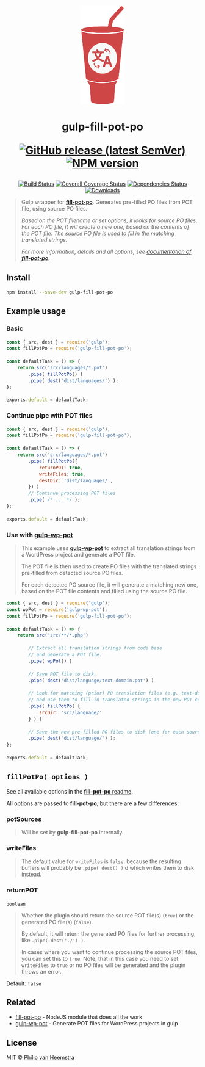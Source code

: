 <p align="center">
    <img height="257" width="114" src="https://raw.githubusercontent.com/vheemstra/gulp-fill-pot-po/main/logo.svg">
</p>

<h1 align="center">
gulp-fill-pot-po<br/>

[![GitHub release (latest SemVer)][release-image]][release-url] [![NPM version][npm-image]][npm-url]
</h1>
<div align="center">

[![Build Status][ci-image4]][ci-url]
[![Coverall Coverage Status][coverage-image]][coverage-url]
[![Dependencies Status][deps-image]][deps-url]
[![Downloads][downloads-image]][npm-url]

</div>

> Gulp wrapper for [**fill-pot-po**][fpp-url]. Generates pre-filled PO files from POT file, using source PO files.
> 
> *Based on the POT filename or set options, it looks for source PO files. For each PO file, it will create a new one, based on the contents of the POT file. The source PO file is used to fill in the matching translated strings.*
> 
> *For more information, details and all options, see [documentation of **fill-pot-po**][fpp-url].*


## Install

```bash
npm install --save-dev gulp-fill-pot-po
```


## Example usage

### Basic

```js
const { src, dest } = require('gulp');
const fillPotPo = require('gulp-fill-pot-po');

const defaultTask = () => {
    return src('src/languages/*.pot')
        .pipe( fillPotPo() )
        .pipe( dest('dist/languages/') );
};

exports.default = defaultTask;
```

### Continue pipe with POT files

```js
const { src, dest } = require('gulp');
const fillPotPo = require('gulp-fill-pot-po');

const defaultTask = () => {
    return src('src/languages/*.pot')
        .pipe( fillPotPo({
            returnPOT: true,
            writeFiles: true,
            destDir: 'dist/languages/',
        }) )
        // Continue processing POT files
        .pipe( /* ... */ );
};

exports.default = defaultTask;
```

### Use with [gulp-wp-pot][gwpp-url]
> This example uses [**gulp-wp-pot**][gwpp-url] to extract all translation strings from a WordPress project and generate a POT file.
> 
> The POT file is then used to create PO files with the translated strings pre-filled from detected source PO files.
> 
> For each detected PO source file, it will generate a matching new one, based on the POT file contents and filled using the source PO file.
```js
const { src, dest } = require('gulp');
const wpPot = require('gulp-wp-pot');
const fillPotPo = require('gulp-fill-pot-po');

const defaultTask = () => {
    return src('src/**/*.php')
        
        // Extract all translation strings from code base
        // and generate a POT file.
        .pipe( wpPot() )
        
        // Save POT file to disk.
        .pipe( dest('dist/language/text-domain.pot') )
        
        // Look for matching (prior) PO translation files (e.g. text-domain-en_EN.po)
        // and use them to fill in translated strings in the new POT content.
        .pipe( fillPotPo( {
            srcDir: 'src/language/'
        } ) )
        
        // Save the new pre-filled PO files to disk (one for each source PO file).
        .pipe( dest('dist/language/') );
};

exports.default = defaultTask;
```


## `fillPotPo( options )`

See all available options in the [**fill-pot-po** readme](https://github.com/vHeemstra/fill-pot-po#options).

All options are passed to **fill-pot-po**, but there are a few differences:

### potSources
> Will be set by **gulp-fill-pot-po** internally.

### writeFiles
> The default value for `writeFiles` is `false`, because the resulting buffers will probably be `.pipe( dest() )`'d which writes them to disk instead.

### returnPOT
`boolean`
> Whether the plugin should return the source POT file(s) (`true`) or the generated PO file(s) (`false`).
> 
> By default, it will return the generated PO files for further processing, like `.pipe( dest('./') )`.
> 
> In cases where you want to continue processing the source POT files, you can set this to `true`. Note, that in this case you need to set `writeFiles` to `true` or no PO files will be generated and the plugin throws an error.

Default: `false`


## Related
- [fill-pot-po][fpp-url] - NodeJS module that does all the work
- [gulp-wp-pot][gwpp-url] - Generate POT files for WordPress projects in gulp


## License
MIT © [Philip van Heemstra](https://github.com/vHeemstra)

[fpp-url]: http://github.com/vHeemstra/fill-pot-po
[gwpp-url]: http://github.com/wp-pot/gulp-wp-pot

[release-url]: https://github.com/vHeemstra/gulp-fill-pot-po/releases
[release-image]: https://img.shields.io/github/v/release/vHeemstra/gulp-fill-pot-po?sort=semver&logo=github&logoColor=959DA5&labelColor=444D56

[ci-url]: https://github.com/vHeemstra/gulp-fill-pot-po/actions/workflows/ci_push_on_main.yml
[ci-image]: https://img.shields.io/github/actions/workflow/status/vHeemstra/gulp-fill-pot-po/ci_push_on_main.yml?branch=main&label=lint%20%26%20test&logo=github&logoColor=959DA5&labelColor=444D56
[ci-image2]: https://github.com/vHeemstra/gulp-fill-pot-po/actions/workflows/ci_push_on_main.yml/badge.svg
[ci-image3]: https://img.shields.io/static/v1?logo=github&logoColor=959DA5&label=lint%20%26%20tests&labelColor=444D56&message=passing&color=34D058
[ci-image4]: https://img.shields.io/github/workflow/status/vHeemstra/gulp-fill-pot-po/Lint%20%7C%20Test%20%7C%20Release?label=lint%20%26%20test&logo=github&logoColor=959DA5&labelColor=444D56

[coverage-url]: https://coveralls.io/github/vHeemstra/gulp-fill-pot-po?branch=main
[coverage-image]: https://img.shields.io/coveralls/github/vHeemstra/gulp-fill-pot-po?logo=coveralls&logoColor=959DA5&labelColor=444D56
[coverage-image_]: https://coveralls.io/repos/github/vHeemstra/gulp-fill-pot-po/badge.svg?branch=main

[coverage-url2]: https://codecov.io/gh/vHeemstra/gulp-fill-pot-po
[coverage-image2]: https://codecov.io/gh/vHeemstra/gulp-fill-pot-po/branch/main/graph/badge.svg?token=sZaKGStMXg

[deps-url]: https://libraries.io/npm/gulp-fill-pot-po
[deps-image]: https://img.shields.io/librariesio/release/npm/gulp-fill-pot-po?logo=libraries.io&logoColor=959DA5&labelColor=444D56
[deps-image2]: https://img.shields.io/librariesio/github/vHeemstra/gulp-fill-pot-po?logo=libraries.io&logoColor=959DA5&labelColor=444D56

[npm-url]: https://www.npmjs.com/package/gulp-fill-pot-po
[npm-image]: https://img.shields.io/npm/v/gulp-fill-pot-po.svg?color=cb0000&labelColor=444D56&logo=data:image/svg+xml;base64,PHN2ZyByb2xlPSJpbWciIHZpZXdCb3g9IjAgMCAyNCAyNCIgeG1sbnM9Imh0dHA6Ly93d3cudzMub3JnLzIwMDAvc3ZnIj48cGF0aCBmaWxsPSIjOTU5REE1IiBkPSJNMS43NjMgMEMuNzg2IDAgMCAuNzg2IDAgMS43NjN2MjAuNDc0QzAgMjMuMjE0Ljc4NiAyNCAxLjc2MyAyNGgyMC40NzRjLjk3NyAwIDEuNzYzLS43ODYgMS43NjMtMS43NjNWMS43NjNDMjQgLjc4NiAyMy4yMTQgMCAyMi4yMzcgMHpNNS4xMyA1LjMyM2wxMy44MzcuMDE5LS4wMDkgMTMuODM2aC0zLjQ2NGwuMDEtMTAuMzgyaC0zLjQ1NkwxMi4wNCAxOS4xN0g1LjExM3oiPjwvcGF0aD48L3N2Zz4=
[downloads-image]: https://img.shields.io/npm/dm/gulp-fill-pot-po.svg?labelColor=444D56&logo=data:image/svg+xml;base64,PHN2ZyByb2xlPSJpbWciIHZpZXdCb3g9IjAgMCAyNCAyNCIgeG1sbnM9Imh0dHA6Ly93d3cudzMub3JnLzIwMDAvc3ZnIj48cGF0aCBmaWxsPSIjOTU5REE1IiBkPSJNMS43NjMgMEMuNzg2IDAgMCAuNzg2IDAgMS43NjN2MjAuNDc0QzAgMjMuMjE0Ljc4NiAyNCAxLjc2MyAyNGgyMC40NzRjLjk3NyAwIDEuNzYzLS43ODYgMS43NjMtMS43NjNWMS43NjNDMjQgLjc4NiAyMy4yMTQgMCAyMi4yMzcgMHpNNS4xMyA1LjMyM2wxMy44MzcuMDE5LS4wMDkgMTMuODM2aC0zLjQ2NGwuMDEtMTAuMzgyaC0zLjQ1NkwxMi4wNCAxOS4xN0g1LjExM3oiPjwvcGF0aD48L3N2Zz4=
